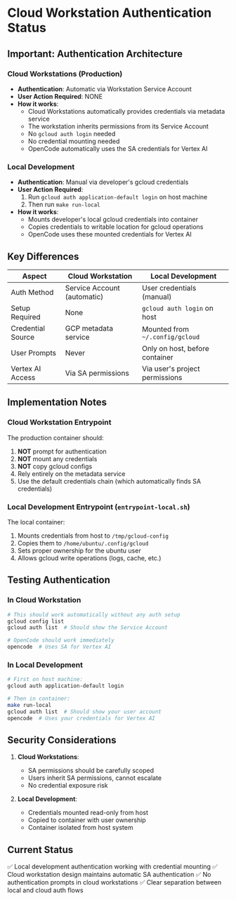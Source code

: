 # Cloud Workstation Authentication Status

## Important: Authentication Architecture

### Cloud Workstations (Production)
- **Authentication**: Automatic via Workstation Service Account
- **User Action Required**: NONE
- **How it works**:
  - Cloud Workstations automatically provides credentials via metadata service
  - The workstation inherits permissions from its Service Account
  - No `gcloud auth login` needed
  - No credential mounting needed
  - OpenCode automatically uses the SA credentials for Vertex AI

### Local Development
- **Authentication**: Manual via developer's gcloud credentials
- **User Action Required**: 
  1. Run `gcloud auth application-default login` on host machine
  2. Then run `make run-local`
- **How it works**:
  - Mounts developer's local gcloud credentials into container
  - Copies credentials to writable location for gcloud operations
  - OpenCode uses these mounted credentials for Vertex AI

## Key Differences

| Aspect | Cloud Workstation | Local Development |
|--------|------------------|-------------------|
| Auth Method | Service Account (automatic) | User credentials (manual) |
| Setup Required | None | `gcloud auth login` on host |
| Credential Source | GCP metadata service | Mounted from `~/.config/gcloud` |
| User Prompts | Never | Only on host, before container |
| Vertex AI Access | Via SA permissions | Via user's project permissions |

## Implementation Notes

### Cloud Workstation Entrypoint
The production container should:
1. **NOT** prompt for authentication
2. **NOT** mount any credentials
3. **NOT** copy gcloud configs
4. Rely entirely on the metadata service
5. Use the default credentials chain (which automatically finds SA credentials)

### Local Development Entrypoint (`entrypoint-local.sh`)
The local container:
1. Mounts credentials from host to `/tmp/gcloud-config`
2. Copies them to `/home/ubuntu/.config/gcloud`
3. Sets proper ownership for the ubuntu user
4. Allows gcloud write operations (logs, cache, etc.)

## Testing Authentication

### In Cloud Workstation
```bash
# This should work automatically without any auth setup
gcloud config list
gcloud auth list  # Should show the Service Account

# OpenCode should work immediately
opencode  # Uses SA for Vertex AI
```

### In Local Development
```bash
# First on host machine:
gcloud auth application-default login

# Then in container:
make run-local
gcloud auth list  # Should show your user account
opencode  # Uses your credentials for Vertex AI
```

## Security Considerations

1. **Cloud Workstations**: 
   - SA permissions should be carefully scoped
   - Users inherit SA permissions, cannot escalate
   - No credential exposure risk

2. **Local Development**:
   - Credentials mounted read-only from host
   - Copied to container with user ownership
   - Container isolated from host system

## Current Status

✅ Local development authentication working with credential mounting
✅ Cloud workstation design maintains automatic SA authentication
✅ No authentication prompts in cloud workstations
✅ Clear separation between local and cloud auth flows